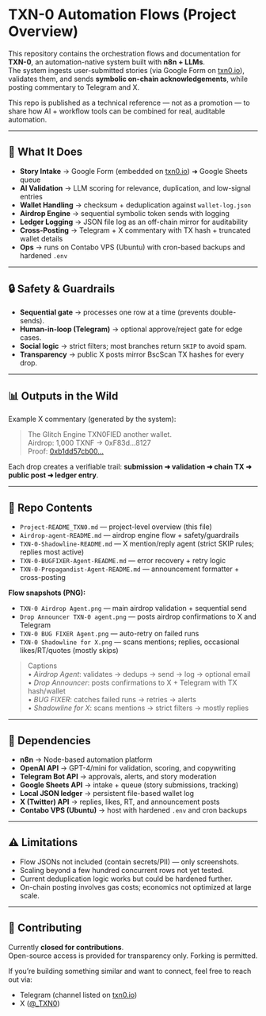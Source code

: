# TXN-0 Automation Flows (Project Overview)

This repository contains the orchestration flows and documentation for **TXN-0**, an automation-native system built with **n8n + LLMs**.  
The system ingests user-submitted stories (via Google Form on [txn0.io](https://txn0.io)), validates them, and sends **symbolic on-chain acknowledgements**, while posting commentary to Telegram and X.

This repo is published as a technical reference — not as a promotion — to share how AI + workflow tools can be combined for real, auditable automation.

---

## 🧠 What It Does

- **Story Intake** → Google Form (embedded on [txn0.io](https://txn0.io)) ➜ Google Sheets queue  
- **AI Validation** → LLM scoring for relevance, duplication, and low-signal entries  
- **Wallet Handling** → checksum + deduplication against `wallet-log.json`  
- **Airdrop Engine** → sequential symbolic token sends with logging  
- **Ledger Logging** → JSON file log as an off-chain mirror for auditability  
- **Cross-Posting** → Telegram + X commentary with TX hash + truncated wallet details  
- **Ops** → runs on Contabo VPS (Ubuntu) with cron-based backups and hardened `.env`

---

## 🔒 Safety & Guardrails

- **Sequential gate** → processes one row at a time (prevents double-sends).  
- **Human-in-loop (Telegram)** → optional approve/reject gate for edge cases.  
- **Social logic** → strict filters; most branches return `SKIP` to avoid spam.  
- **Transparency** → public X posts mirror BscScan TX hashes for every drop.

---

## 📊 Outputs in the Wild

Example X commentary (generated by the system):

> The Glitch Engine TXN0FIED another wallet.  
> Airdrop: 1,000 TXNF → 0xF83d…8127  
> Proof: [0xb1dd57cb00…](https://bscscan.com/tx/0xb1dd57cb00...)

Each drop creates a verifiable trail: **submission ➜ validation ➜ chain TX ➜ public post ➜ ledger entry**.

---

## 🧩 Repo Contents

- `Project-README_TXN0.md` — project-level overview (this file)  
- `Airdrop-agent-README.md` — airdrop engine flow + safety/guardrails  
- `TXN-0-Shadowline-README.md` — X mention/reply agent (strict SKIP rules; replies most active)  
- `TXN-0-BUGFIXER-Agent-README.md` — error recovery + retry logic  
- `TXN-0-Propagandist-Agent-README.md` — announcement formatter + cross-posting  

**Flow snapshots (PNG):**
- `TXN-0 Airdrop Agent.png` — main airdrop validation + sequential send  
- `Drop Announcer TXN-0 agent.png` — posts airdrop confirmations to X and Telegram  
- `TXN-0 BUG FIXER Agent.png` — auto-retry on failed runs  
- `TXN-0 Shadowline for X.png` — scans mentions; replies, occasional likes/RT/quotes (mostly skips)

> Captions  
> • *Airdrop Agent*: validates → dedups → send → log → optional email  
> • *Drop Announcer*: posts confirmations to X + Telegram with TX hash/wallet  
> • *BUG FIXER*: catches failed runs → retries → alerts  
> • *Shadowline for X*: scans mentions → strict filters → mostly replies

---

## 🧩 Dependencies

- **n8n** → Node-based automation platform  
- **OpenAI API** → GPT-4/mini for validation, scoring, and copywriting  
- **Telegram Bot API** → approvals, alerts, and story moderation  
- **Google Sheets API** → intake + queue (story submissions, tracking)  
- **Local JSON ledger** → persistent file-based wallet log  
- **X (Twitter) API** → replies, likes, RT, and announcement posts  
- **Contabo VPS (Ubuntu)** → host with hardened `.env` and cron backups  

---

## ⚠️ Limitations

- Flow JSONs not included (contain secrets/PII) — only screenshots.  
- Scaling beyond a few hundred concurrent rows not yet tested.  
- Current deduplication logic works but could be hardened further.  
- On-chain posting involves gas costs; economics not optimized at large scale.

---

## 🤝 Contributing

Currently **closed for contributions**.  
Open-source access is provided for transparency only. Forking is permitted.  

If you’re building something similar and want to connect, feel free to reach out via:  
- Telegram (channel listed on [txn0.io](https://txn0.io))  
- X ([@_TXN0](https://x.com/_TXN0))  

